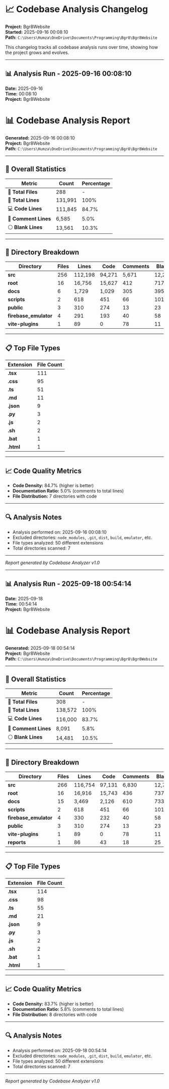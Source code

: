 # 📈 Codebase Analysis Changelog

**Project:** Bgr8Website  
**Started:** 2025-09-16 00:08:10  
**Path:** `C:\Users\Humza\OneDrive\Documents\Programming\Bgr8\Bgr8Website`

This changelog tracks all codebase analysis runs over time, showing how the project grows and evolves.


---

## 📊 Analysis Run - 2025-09-16 00:08:10

**Date:** 2025-09-16  
**Time:** 00:08:10  
**Project:** Bgr8Website

# 📊 Codebase Analysis Report

**Generated:** 2025-09-16 00:08:10  
**Project:** Bgr8Website  
**Path:** `C:\Users\Humza\OneDrive\Documents\Programming\Bgr8\Bgr8Website`

---

## 🎯 Overall Statistics

| Metric | Count | Percentage |
|--------|-------|------------|
| 📄 **Total Files** | 288 | - |
| 📏 **Total Lines** | 131,991 | 100% |
| 💻 **Code Lines** | 111,845 | 84.7% |
| 💬 **Comment Lines** | 6,585 | 5.0% |
| ⚪ **Blank Lines** | 13,561 | 10.3% |

---

## 📁 Directory Breakdown

| Directory | Files | Lines | Code | Comments | Blank |
|-----------|-------|-------|------|----------|-------|
| **src** | 256 | 112,198 | 94,271 | 5,671 | 12,256 |
| **root** | 16 | 16,756 | 15,627 | 412 | 717 |
| **docs** | 6 | 1,729 | 1,029 | 305 | 395 |
| **scripts** | 2 | 618 | 451 | 66 | 101 |
| **public** | 3 | 310 | 274 | 13 | 23 |
| **firebase_emulator** | 4 | 291 | 193 | 40 | 58 |
| **vite-plugins** | 1 | 89 | 0 | 78 | 11 |

---

## 📋 Top File Types

| Extension | File Count |
|-----------|------------|
| **.tsx** | 111 |
| **.css** | 95 |
| **.ts** | 51 |
| **.md** | 11 |
| **.json** | 9 |
| **.py** | 3 |
| **.js** | 2 |
| **.sh** | 2 |
| **.bat** | 1 |
| **.html** | 1 |

---

## 📈 Code Quality Metrics

- **Code Density:** 84.7% (higher is better)
- **Documentation Ratio:** 5.0% (comments to total lines)
- **File Distribution:** 7 directories with code

---

## 🔍 Analysis Notes

- Analysis performed on: 2025-09-16 00:08:10
- Excluded directories: `node_modules`, `.git`, `dist`, `build`, `emulator`, etc.
- File types analyzed: 50 different extensions
- Total directories scanned: 7

---

*Report generated by Codebase Analyzer v1.0*

---

## 📊 Analysis Run - 2025-09-18 00:54:14

**Date:** 2025-09-18  
**Time:** 00:54:14  
**Project:** Bgr8Website

# 📊 Codebase Analysis Report

**Generated:** 2025-09-18 00:54:14  
**Project:** Bgr8Website  
**Path:** `C:\Users\Humza\OneDrive\Documents\Programming\Bgr8\Bgr8Website`

---

## 🎯 Overall Statistics

| Metric | Count | Percentage |
|--------|-------|------------|
| 📄 **Total Files** | 308 | - |
| 📏 **Total Lines** | 138,572 | 100% |
| 💻 **Code Lines** | 116,000 | 83.7% |
| 💬 **Comment Lines** | 8,091 | 5.8% |
| ⚪ **Blank Lines** | 14,481 | 10.5% |

---

## 📁 Directory Breakdown

| Directory | Files | Lines | Code | Comments | Blank |
|-----------|-------|-------|------|----------|-------|
| **src** | 266 | 116,754 | 97,131 | 6,830 | 12,793 |
| **root** | 16 | 16,916 | 15,743 | 436 | 737 |
| **docs** | 15 | 3,469 | 2,126 | 610 | 733 |
| **scripts** | 2 | 618 | 451 | 66 | 101 |
| **firebase_emulator** | 4 | 330 | 232 | 40 | 58 |
| **public** | 3 | 310 | 274 | 13 | 23 |
| **vite-plugins** | 1 | 89 | 0 | 78 | 11 |
| **reports** | 1 | 86 | 43 | 18 | 25 |

---

## 📋 Top File Types

| Extension | File Count |
|-----------|------------|
| **.tsx** | 114 |
| **.css** | 98 |
| **.ts** | 55 |
| **.md** | 21 |
| **.json** | 9 |
| **.py** | 3 |
| **.js** | 2 |
| **.sh** | 2 |
| **.bat** | 1 |
| **.html** | 1 |

---

## 📈 Code Quality Metrics

- **Code Density:** 83.7% (higher is better)
- **Documentation Ratio:** 5.8% (comments to total lines)
- **File Distribution:** 8 directories with code

---

## 🔍 Analysis Notes

- Analysis performed on: 2025-09-18 00:54:14
- Excluded directories: `node_modules`, `.git`, `dist`, `build`, `emulator`, etc.
- File types analyzed: 50 different extensions
- Total directories scanned: 7

---

*Report generated by Codebase Analyzer v1.0*
